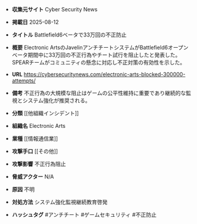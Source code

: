 - **収集元サイト**
Cyber Security News

- **掲載日**
2025-08-12

- **タイトル**
Battlefield6ベータで33万回の不正防止

- **概要**
Electronic ArtsのJavelinアンチチートシステムがBattlefield6オープンベータ期間中に33万回の不正行為やチート試行を阻止したと発表した。SPEARチームがコミュニティの懸念に対応し不正対策の有効性を示した。

- **URL**
https://cybersecuritynews.com/electronic-arts-blocked-300000-attempts/

- **備考**
不正行為の大規模な阻止はゲームの公平性維持に重要であり継続的な監視とシステム強化が推奨される。

- **分類**
[[他組織インシデント]]

- **組織名**
Electronic Arts

- **業種**
[[情報通信業]]

- **攻撃手口**
[[その他]]

- **攻撃影響**
不正行為阻止

- **脅威アクター**
N/A

- **原因**
不明

- **対処方法**
システム強化監視継続教育啓発

- **ハッシュタグ**
#アンチチート #ゲームセキュリティ #不正防止
